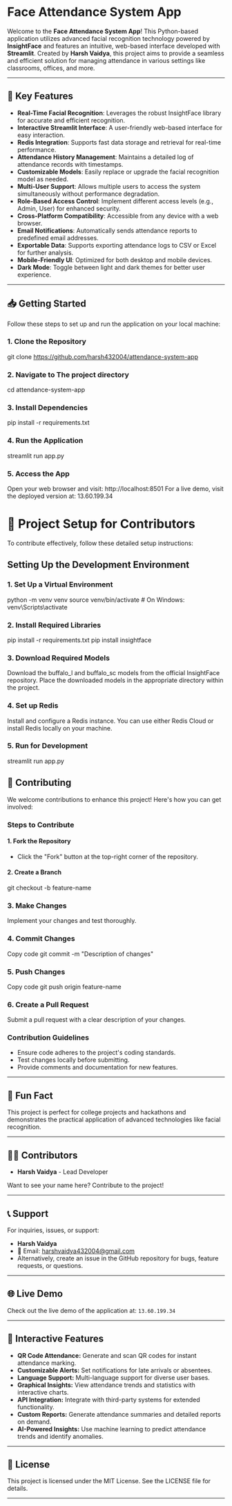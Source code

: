 # Face Attendance System App

Welcome to the **Face Attendance System App**! This Python-based application utilizes advanced facial recognition technology powered by **InsightFace** and features an intuitive, web-based interface developed with **Streamlit**. Created by **Harsh Vaidya**, this project aims to provide a seamless and efficient solution for managing attendance in various settings like classrooms, offices, and more.

---

## 🌟 Key Features

- **Real-Time Facial Recognition**: Leverages the robust InsightFace library for accurate and efficient recognition.
- **Interactive Streamlit Interface**: A user-friendly web-based interface for easy interaction.
- **Redis Integration**: Supports fast data storage and retrieval for real-time performance.
- **Attendance History Management**: Maintains a detailed log of attendance records with timestamps.
- **Customizable Models**: Easily replace or upgrade the facial recognition model as needed.
- **Multi-User Support**: Allows multiple users to access the system simultaneously without performance degradation.
- **Role-Based Access Control**: Implement different access levels (e.g., Admin, User) for enhanced security.
- **Cross-Platform Compatibility**: Accessible from any device with a web browser.
- **Email Notifications**: Automatically sends attendance reports to predefined email addresses.
- **Exportable Data**: Supports exporting attendance logs to CSV or Excel for further analysis.
- **Mobile-Friendly UI**: Optimized for both desktop and mobile devices.
- **Dark Mode**: Toggle between light and dark themes for better user experience.

---

## 📥 Getting Started

Follow these steps to set up and run the application on your local machine:

### 1. Clone the Repository
git clone https://github.com/harsh432004/attendance-system-app
### 2. Navigate to The project directory
cd attendance-system-app
### 3. Install Dependencies
pip install -r requirements.txt
### 4. Run the Application
streamlit run app.py
### 5. Access the App
Open your web browser and visit: http://localhost:8501
For a live demo, visit the deployed version at: 13.60.199.34

# 🔧 Project Setup for Contributors

To contribute effectively, follow these detailed setup instructions:

## Setting Up the Development Environment

### 1. Set Up a Virtual Environment
python -m venv venv
source venv/bin/activate   # On Windows: venv\Scripts\activate
### 2. Install Required Libraries
pip install -r requirements.txt
pip install insightface
### 3. Download Required Models
Download the buffalo_l and buffalo_sc models from the official InsightFace repository.
Place the downloaded models in the appropriate directory within the project.
### 4. Set up Redis
Install and configure a Redis instance.
You can use either Redis Cloud or install Redis locally on your machine.
### 5. Run for Development
streamlit run app.py


## 🤝 Contributing
We welcome contributions to enhance this project! Here's how you can get involved:

### Steps to Contribute

#### 1. Fork the Repository
- Click the "Fork" button at the top-right corner of the repository.

#### 2. Create a Branch
git checkout -b feature-name

### 3. Make Changes
Implement your changes and test thoroughly.
### 4. Commit Changes
Copy code
git commit -m "Description of changes"
### 5. Push Changes
Copy code
git push origin feature-name
### 6. Create a Pull Request
Submit a pull request with a clear description of your changes.

### Contribution Guidelines
- Ensure code adheres to the project's coding standards.
- Test changes locally before submitting.
- Provide comments and documentation for new features.

---

## 📖 Fun Fact
This project is perfect for college projects and hackathons and demonstrates the practical application of advanced technologies like facial recognition.

---

## 👨‍💻 Contributors
- **Harsh Vaidya** - Lead Developer

Want to see your name here? Contribute to the project!

---

## 📞 Support
For inquiries, issues, or support:

- **Harsh Vaidya**  
- 📧 Email: harshvaidya432004@gmail.com  
- Alternatively, create an issue in the GitHub repository for bugs, feature requests, or questions.

---

## 🌐 Live Demo
Check out the live demo of the application at: `13.60.199.34`

---

## 🎉 Interactive Features
- **QR Code Attendance:** Generate and scan QR codes for instant attendance marking.
- **Customizable Alerts:** Set notifications for late arrivals or absentees.
- **Language Support:** Multi-language support for diverse user bases.
- **Graphical Insights:** View attendance trends and statistics with interactive charts.
- **API Integration:** Integrate with third-party systems for extended functionality.
- **Custom Reports:** Generate attendance summaries and detailed reports on demand.
- **AI-Powered Insights:** Use machine learning to predict attendance trends and identify anomalies.

---

## 📜 License
This project is licensed under the MIT License. See the LICENSE file for details.

---


